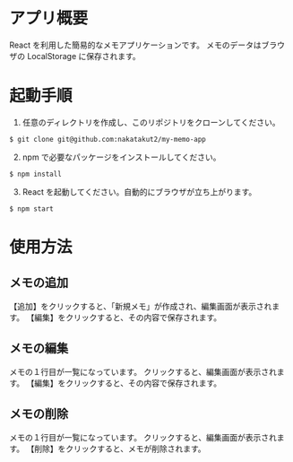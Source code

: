 # アプリ概要

React を利用した簡易的なメモアプリケーションです。
メモのデータはブラウザの LocalStorage に保存されます。

# 起動手順

1. 任意のディレクトリを作成し、このリポジトリをクローンしてください。

```
$ git clone git@github.com:nakatakut2/my-memo-app
```

2. npm で必要なパッケージをインストールしてください。

```
$ npm install
```

3. React を起動してください。自動的にブラウザが立ち上がります。

```
$ npm start
```

# 使用方法

## メモの追加

【追加】をクリックすると、「新規メモ」が作成され、編集画面が表示されます。
【編集】をクリックすると、その内容で保存されます。

## メモの編集

メモの１行目が一覧になっています。
クリックすると、編集画面が表示されます。
【編集】をクリックすると、その内容で保存されます。

## メモの削除

メモの１行目が一覧になっています。
クリックすると、編集画面が表示されます。
【削除】をクリックすると、メモが削除されます。
